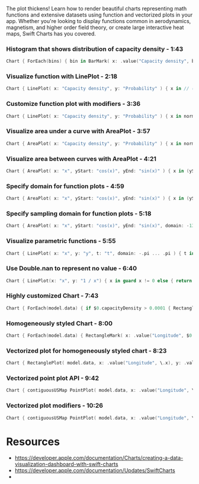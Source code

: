 The plot thickens! Learn how to render beautiful charts representing math functions and extensive datasets using function and vectorized plots in your app. Whether you're looking to display functions common in aerodynamics, magnetism, and higher order field theory, or create large interactive heat maps, Swift Charts has you covered.

### Histogram that shows distribution of capacity density - 1:43
```swift
Chart { ForEach(bins) { bin in BarMark( x: .value("Capacity density", bin.range), y: .value("Probability", bin.probability) ) } }
```

### Visualize function with LinePlot​​​​​​​​​​​​​​​​​​​​​​​​​​​​​​​​​​​​​​​​​​​​​ - 2:18
```swift
Chart { LinePlot( x: "Capacity density", y: "Probability" ) { x in // (Double) -> Double normalDistribution( x, mean: mean, standardDeviation: standardDeviation ) } ForEach(bins) { bin in BarMark(...) } }
```

### Customize function plot with modifiers - 3:36
```swift
Chart { LinePlot( x: "Capacity density", y: "Probability" ) { x in normalDistribution(x, ...) } .foregroundStyle(.gray) ForEach(bins) { bin in BarMark(...) } }
```

### Visualize area under a curve with AreaPlot​​​​​​​​​​​​​​​​​​​​​​​​​​​​​​​​​​​​​​​​​​​​​​ - 3:57
```swift
Chart { AreaPlot( x: "Capacity density", y: "Probability" ) { x in normalDistribution(x, ...) } .foregroundStyle(.gray) .opacity(0.2) ForEach(bins) { bin in BarMark(...) } }
```

### Visualize area between curves with AreaPlot - 4:21
```swift
Chart { AreaPlot( x: "x", yStart: "cos(x)", yEnd: "sin(x)" ) { x in (yStart: cos(x / 180 * .pi), yEnd: sin(x / 180 * .pi)) } }
```

### Specify domain for function plots - 4:59
```swift
Chart { AreaPlot( x: "x", yStart: "cos(x)", yEnd: "sin(x)" ) { x in (yStart: cos(x / 180 * .pi), yEnd: sin(x / 180 * .pi)) } } .chartXScale(domain: -315...225) .chartYScale(domain: -5...5)
```

### Specify sampling domain for function plots - 5:18
```swift
Chart { AreaPlot( x: "x", yStart: "cos(x)", yEnd: "sin(x)", domain: -135...45 ) { x in (yStart: cos(x / 180 * .pi), yEnd: sin(x / 180 * .pi)) } } .chartXScale(domain: -315...225) .chartYScale(domain: -5...5)
```

### Visualize parametric functions - 5:55
```swift
Chart { LinePlot( x: "x", y: "y", t: "t", domain: -.pi ... .pi ) { t in let x = sqrt(2) * pow(sin(t), 3) let y = cos(t) * (2 - cos(t) - pow(cos(t), 2)) return (x, y) } } .chartXScale(domain: -3...3) .chartYScale(domain: -4...2)
```

### Use Double.nan to represent no value - 6:40
```swift
Chart { LinePlot(x: "x", y: "1 / x") { x in guard x != 0 else { return .nan } return 1 / x } } .chartXScale(domain: -10...10) .chartYScale(domain: -10...10)
```

### Highly customized Chart - 7:43
```swift
Chart { ForEach(model.data) { if $0.capacityDensity > 0.0001 { RectangleMark( x: .value("Longitude", $0.x), y: .value("Latitude", $0.y) ) .foregroundStyle(by: .value("Axis type", $0.axisType)) }celse { PointMark( x: .value("Longitude", $0.x), y: .value("Latitude", $0.y) ) .opacity(0.5) } } }
```

### Homogeneously styled Chart - 8:00
```swift
Chart { ForEach(model.data) { RectangleMark( x: .value("Longitude", $0.x), y: .value("Latitude", $0.y) ) .foregroundStyle(by: .value("Axis type", $0.panelAxisType)) .opacity($0.capacityDensity) } }
```

### Vectorized plot for homogeneously styled chart - 8:23
```swift
Chart { RectanglePlot( model.data, x: .value("Longitude", \.x), y: .value("Latitude", \.y) ) .foregroundStyle(by: .value("Axis type", \.panelAxisType)) .opacity(\.capacityDensity) }
```

### Vectorized point plot API - 9:42
```swift
Chart { contiguousUSMap PointPlot( model.data, x: .value("Longitude", \.x), y: .value("Latitude", \.y) ) }
```

### Vectorized plot modifiers - 10:26
```swift
Chart { contiguousUSMap PointPlot( model.data, x: .value("Longitude", \.x), y: .value("Latitude", \.y) ) .symbolSize(by: .value("Capacity", \.capacity)) .foregroundStyle( by: .value("Axis type", \.panelAxisType) ) }
```


# Resources
* https://developer.apple.com/documentation/Charts/creating-a-data-visualization-dashboard-with-swift-charts
* https://developer.apple.com/documentation/Updates/SwiftCharts
* 